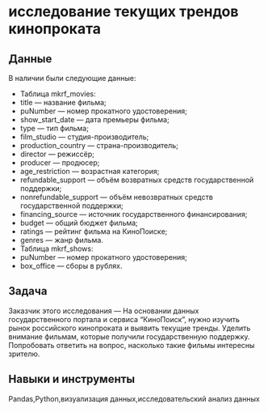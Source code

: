 # исследование текущих трендов кинопроката

## Данные
В наличии были следующие данные:
- Таблица mkrf_movies: 
- title — название фильма;
- puNumber — номер прокатного удостоверения;
- show_start_date — дата премьеры фильма;
- type — тип фильма;
- film_studio — студия-производитель;
- production_country — страна-производитель;
- director — режиссёр;
- producer — продюсер;
- age_restriction — возрастная категория;
- refundable_support — объём возвратных средств государственной поддержки;
- nonrefundable_support — объём невозвратных средств государственной поддержки;
- financing_source — источник государственного финансирования;
- budget — общий бюджет фильма;
- ratings — рейтинг фильма на КиноПоиске;
- genres — жанр фильма.
- Таблица mkrf_shows:
- puNumber — номер прокатного удостоверения;
- box_office — сборы в рублях.

## Задача
Заказчик этого исследования — 
На основании данных государственного портала и сервиса “КиноПоиск”, нужно изучить рынок российского кинопроката и выявить текущие тренды. Уделить внимание фильмам, которые получили государственную поддержку. Попробовать ответить на вопрос, насколько такие фильмы интересны зрителю.



## Навыки и инструменты
Pandas,Python,визуализация данных,исследовательский анализ данных

